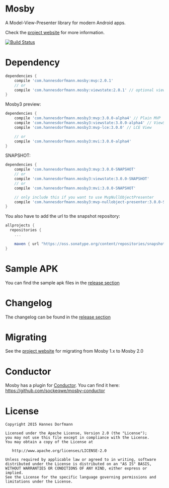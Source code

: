 # Mosby
A Model-View-Presenter library for modern Android apps.

Check the [project website](http://hannesdorfmann.com/mosby/) for more information.

[![Build Status](https://travis-ci.org/sockeqwe/mosby.svg?branch=master)](https://travis-ci.org/sockeqwe/mosby)

# Dependency
```groovy
dependencies {
	compile 'com.hannesdorfmann.mosby:mvp:2.0.1'
	// or
	compile 'com.hannesdorfmann.mosby:viewstate:2.0.1' // optional viewstate feature
}
```

Mosby3 preview:
```groovy
dependencies {
	compile 'com.hannesdorfmann.mosby3:mvp:3.0.0-alpha4' // Plain MVP
	compile 'com.hannesdorfmann.mosby3:viewstate:3.0.0-alpha4' // ViewState support
	compile 'com.hannesdorfmann.mosby3:mvp-lce:3.0.0' // LCE View

	// or
	compile 'com.hannesdorfmann.mosby3:mvi:3.0.0-alpha4'
}
```

SNAPSHOT:
```groovy
dependencies {
	compile 'com.hannesdorfmann.mosby3:mvp:3.0.0-SNAPSHOT'
	// or
	compile 'com.hannesdorfmann.mosby3:viewstate:3.0.0-SNAPSHOT'
	// or
	compile 'com.hannesdorfmann.mosby3:mvi:3.0.0-SNAPSHOT'

	// only include this if you want to use MvpNullObjectPresenter
	compile 'com.hannesdorfmann.mosby3:mvp-nullobject-presenter:3.0.0-SNAPSHOT'
}
```


You also have to add the url to the snapshot repository:

```gradle
allprojects {
  repositories {
    ...

    maven { url "https://oss.sonatype.org/content/repositories/snapshots/" }
}
```


# Sample APK
You can find the sample apk files in the [release section](https://github.com/sockeqwe/mosby/releases)

# Changelog
The changelog can be found in the [release section](https://github.com/sockeqwe/mosby/releases)

# Migrating
See the [project website](http://hannesdorfmann.com/mosby/) for migrating from Mosby 1.x to Mosby 2.0

# Conductor
Mosby has a plugin for [Conductor](https://github.com/bluelinelabs/Conductor). You can find it here: https://github.com/sockeqwe/mosby-conductor

# License
```
Copyright 2015 Hannes Dorfmann

Licensed under the Apache License, Version 2.0 (the "License");
you may not use this file except in compliance with the License.
You may obtain a copy of the License at

   http://www.apache.org/licenses/LICENSE-2.0

Unless required by applicable law or agreed to in writing, software
distributed under the License is distributed on an "AS IS" BASIS,
WITHOUT WARRANTIES OR CONDITIONS OF ANY KIND, either express or implied.
See the License for the specific language governing permissions and
limitations under the License.
```
